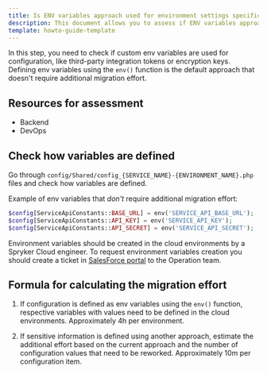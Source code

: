 ```yaml
---
title: Is ENV variables approach used for environment settings specification?
description: This document allows you to assess if ENV variables approach is used for environment settings specification.
template: howto-guide-template
---
```


In this step, you need to check if custom env variables are used for configuration, like third-party integration tokens or encryption keys. Defining env variables using the `env()` function is the default approach that doesn't require additional migration effort.

## Resources for assessment

* Backend
* DevOps

## Check how variables are defined

Go through `config/Shared/config_{SERVICE_NAME}-{ENVIRONMENT_NAME}.php` files and check how variables are defined.

Example of env variables that *don't* require additional migration effort:

```php
$config[ServiceApiConstants::BASE_URL] = env('SERVICE_API_BASE_URL');
$config[ServiceApiConstants::API_KEY] = env('SERVICE_API_KEY');
$config[ServiceApiConstants::API_SECRET] = env('SERVICE_API_SECRET');
```

Environment variables should be created in the cloud environments by a Spryker Cloud engineer. To request environment variables creation you should create a ticket in [SalesForce portal](http://support.spryker.com) to the Operation team.



## Formula for calculating the migration effort

1. If configuration is defined as env variables using the `env()` function, respective variables with values need to be defined in the cloud environments. Approximately 4h per environment.

2. If sensitive information is defined using another approach, estimate the additional effort based on the current approach and the number of configuration values that need to be reworked. Approximately 10m per configuration item.
